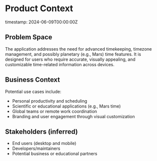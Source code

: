 # Product Context

timestamp: 2024-06-09T00:00:00Z

## Problem Space
The application addresses the need for advanced timekeeping, timezone management, and possibly planetary (e.g., Mars) time features. It is designed for users who require accurate, visually appealing, and customizable time-related information across devices.

## Business Context
Potential use cases include:
- Personal productivity and scheduling
- Scientific or educational applications (e.g., Mars time)
- Global teams or remote work coordination
- Branding and user engagement through visual customization

## Stakeholders (inferred)
- End users (desktop and mobile)
- Developers/maintainers
- Potential business or educational partners 